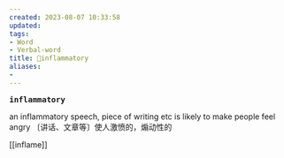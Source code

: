 ```yaml
---
created: 2023-08-07 10:33:58
updated: 
tags: 
- Word
- Verbal-word
title: 🚩inflammatory
aliases:
- 
---
```


<pre><strong>inflammatory</strong></pre>
 an inflammatory speech, piece of writing etc is likely to make people feel angry 〔讲话、文章等〕使人激愤的，煽动性的

[[inflame]]